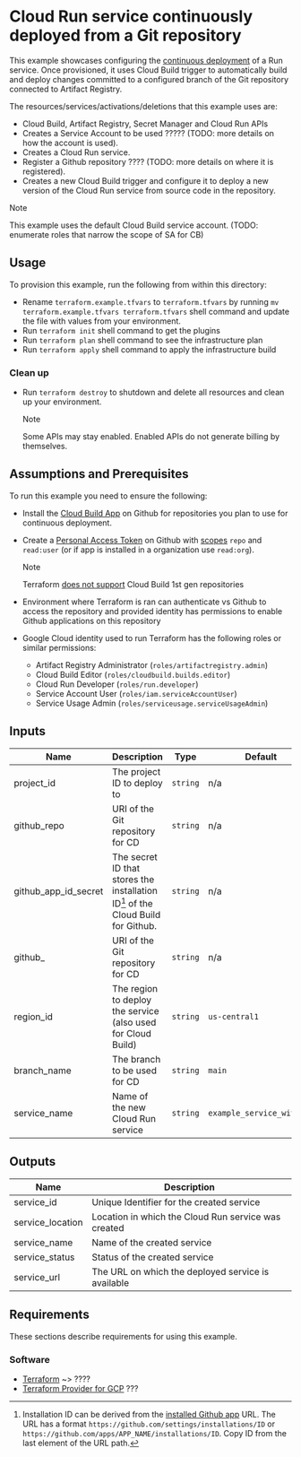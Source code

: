 # Cloud Run service continuously deployed from a Git repository

This example showcases configuring the [continuous deployment](https://cloud.google.com/run/docs/continuous-deployment-with-cloud-build) of a Run service.
Once provisioned, it uses Cloud Build trigger to automatically build and deploy changes committed to a configured branch of the Git repository connected to Artifact Registry.

The resources/services/activations/deletions that this example uses are:

* Cloud Build, Artifact Registry, Secret Manager and Cloud Run APIs
* Creates a Service Account to be used ????? (TODO: more details on how the account is used).
* Creates a Cloud Run service.
* Register a Github repository ???? (TODO: more details on where it is registered).
* Creates a new Cloud Build trigger and configure it to deploy a new version of the Cloud Run service from source code in the repository.

> [!NOTE]
> This example uses the default Cloud Build service account. (TODO: enumerate roles that narrow the scope of SA for CB)

## Usage

To provision this example, run the following from within this directory:

* Rename `terraform.example.tfvars` to `terraform.tfvars` by running `mv terraform.example.tfvars terraform.tfvars` shell command and update the file with values from your environment.
* Run `terraform init` shell command to get the plugins
* Run `terraform plan` shell command to see the infrastructure plan
* Run `terraform apply` shell command to apply the infrastructure build

### Clean up

* Run `terraform destroy` to shutdown and delete all resources and clean up your environment.
  > [!NOTE]
  > Some APIs may stay enabled. Enabled APIs do not generate billing by themselves.

## Assumptions and Prerequisites

To run this example you need to ensure the following:

* Install the [Cloud Build App][cb_app] on Github for repositories you plan to use for continuous deployment.
* Create a [Personal Access Token][github_token] on Github with [scopes][token_scopes] `repo` and `read:user` (or if app is installed in a organization use `read:org`).
  > [!NOTE]
  > Terraform [does not support][support_msg1] Cloud Build 1st gen repositories
* Environment where Terraform is ran can authenticate vs Github to access the repository and provided identity has permissions to enable Github applications on this repository
* Google Cloud identity used to run Terraform has the following roles or similar permissions:

  * Artifact Registry Administrator (`roles/artifactregistry.admin`)
  * Cloud Build Editor (`roles/cloudbuild.builds.editor`)
  * Cloud Run Developer (`roles/run.developer`)
  * Service Account User (`roles/iam.serviceAccountUser`)
  * Service Usage Admin (`roles/serviceusage.serviceUsageAdmin`)

<!-- BEGINNING OF PRE-COMMIT-TERRAFORM DOCS HOOK -->
## Inputs

| Name | Description | Type | Default | Required |
|------|-------------|------|---------|:--------:|
| project\_id | The project ID to deploy to | `string` | n/a | yes |
| github\_repo | URI of the Git repository for CD | `string` | n/a | yes |
| github\_app_id_secret | The secret ID that stores the installation ID[^1] of the Cloud Build for Github. | `string` | n/a | yes |
| github\_ | URI of the Git repository for CD | `string` | n/a | yes |
| region\_id | The region to deploy the service (also used for Cloud Build) | `string` | `us-central1` | no |
| branch\_name | The branch to be used for CD | `string` | `main` | no |
| service\_name | Name of the new Cloud Run service | `string` | `example_service_with_cd` | no |

[^1]: Installation ID can be derived from the [installed Github app][github_app] URL.
  The URL has a format `https://github.com/settings/installations/ID` or `https://github.com/apps/APP_NAME/installations/ID`.
  Copy ID from the last element of the URL path.

## Outputs

| Name | Description |
|------|-------------|
| service\_id | Unique Identifier for the created service |
| service\_location | Location in which the Cloud Run service was created |
| service\_name | Name of the created service |
| service\_status | Status of the created service |
| service\_url | The URL on which the deployed service is available |

<!-- END OF PRE-COMMIT-TERRAFORM DOCS HOOK -->

## Requirements

These sections describe requirements for using this example.

### Software

* [Terraform](https://www.terraform.io/downloads.html) ~> ????
* [Terraform Provider for GCP](https://github.com/terraform-providers/terraform-provider-google) ???

[cb_app]: https://github.com/apps/google-cloud-build
[github_token]: https://docs.github.com/en/authentication/keeping-your-account-and-data-secure/creating-a-personal-access-token
[token_scopes]: https://docs.github.com/en/apps/oauth-apps/building-oauth-apps/scopes-for-oauth-apps#available-scopes
[support_msg1]: https://cloud.google.com/build/docs/repositories?_gl=1#1st-gen-repos
[github_app]: https://docs.github.com/en/apps/using-github-apps/installing-your-own-github-app
